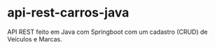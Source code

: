 # api-rest-carros-java
API REST feito em Java com Springboot com um cadastro (CRUD) de Veículos e Marcas.
